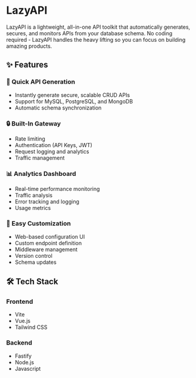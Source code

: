 # LazyAPI

LazyAPI is a lightweight, all-in-one API toolkit that automatically generates, secures, and monitors APIs from your database schema. No coding required - LazyAPI handles the heavy lifting so you can focus on building amazing products.

## ✨ Features

### 🚀 Quick API Generation
- Instantly generate secure, scalable CRUD APIs
- Support for MySQL, PostgreSQL, and MongoDB
- Automatic schema synchronization

### 🔒 Built-In Gateway
- Rate limiting
- Authentication (API Keys, JWT)
- Request logging and analytics
- Traffic management

### 📊 Analytics Dashboard
- Real-time performance monitoring
- Traffic analysis
- Error tracking and logging
- Usage metrics

### 🎨 Easy Customization
- Web-based configuration UI
- Custom endpoint definition
- Middleware management
- Version control
- Schema updates

## 🛠️ Tech Stack

### Frontend
- Vite
- Vue.js
- Tailwind CSS

### Backend
- Fastify
- Node.js
- Javascript